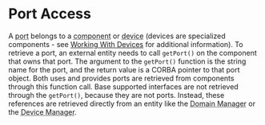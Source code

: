 # Port Access

A <abbr title="See Glossary.">port</abbr> belongs to a <abbr title="See Glossary.">component</abbr> or <abbr title="See Glossary.">device</abbr> (devices are specialized components - see [Working With Devices](../Devices/_index.html) for additional information). To retrieve a port, an external entity needs to call `getPort()` on the component that owns that port. The argument to the `getPort()` function is the string name for the port, and the return value is a CORBA pointer to that port object. Both uses and provides ports are retrieved from components through this function call. Base supported interfaces are not retrieved through the `getPort()`, because they are not ports. Instead, these references are retrieved directly from an entity like the <abbr title="See Glossary.">Domain Manager</abbr> or the <abbr title="See Glossary.">Device Manager</abbr>.
